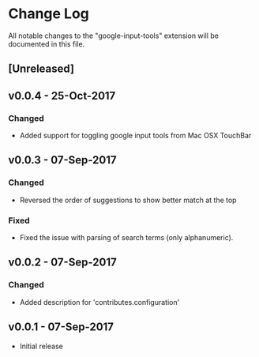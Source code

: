 # Change Log
All notable changes to the "google-input-tools" extension will be documented in this file.

## [Unreleased]

## v0.0.4 - 25-Oct-2017
### Changed
- Added support for toggling google input tools from Mac OSX TouchBar

## v0.0.3 - 07-Sep-2017
### Changed
- Reversed the order of suggestions to show better match at the top
### Fixed
- Fixed the issue with parsing of search terms (only alphanumeric).
## v0.0.2 - 07-Sep-2017
### Changed
- Added description for 'contributes.configuration'
## v0.0.1 - 07-Sep-2017
- Initial release